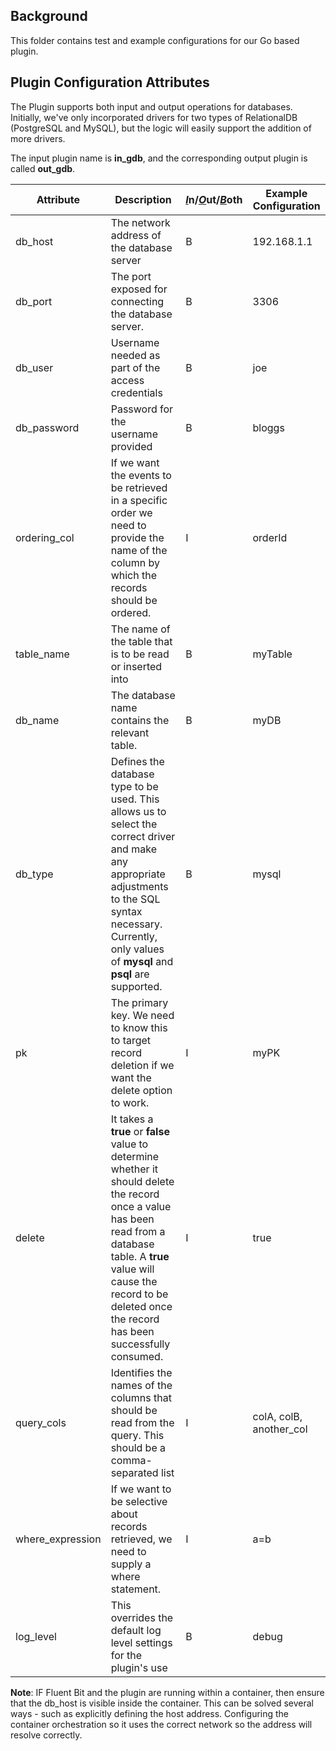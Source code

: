 ## Background

This folder contains test and example configurations for our Go based plugin.



## Plugin Configuration Attributes



The Plugin supports both input and output operations for databases. Initially, we've only incorporated drivers for two types of RelationalDB (PostgreSQL and MySQL), but the logic will easily support the addition of more drivers.



The input plugin name is **in_gdb**, and the corresponding output plugin is called **out_gdb**.



| Attribute        | Description                                                  | <u>*I*</u>n/<u>*O*</u>ut/<u>*B*</u>oth | Example Configuration   |
| ---------------- | ------------------------------------------------------------ | -------------------------------------- | ----------------------- |
| db_host          | The network address of the database server                   | B                                      | 192.168.1.1             |
| db_port          | The port exposed for connecting the database server.         | B                                      | 3306                    |
| db_user          | Username needed as part of the access credentials            | B                                      | joe                     |
| db_password      | Password for the username provided                           | B                                      | bloggs                  |
| ordering_col     | If we want the events to be retrieved in a specific order we need to provide the name of the column by which the records should be ordered. | I                                      | orderId                 |
| table_name       | The name of the table that is to be read or inserted into    | B                                      | myTable                 |
| db_name          | The database name contains the relevant table.               | B                                      | myDB                    |
| db_type          | Defines the database type to be used. This allows us to select the correct driver and make any appropriate adjustments to the SQL syntax necessary. Currently, only values of **mysql** and **psql** are supported. | B                                      | mysql                   |
| pk               | The primary key. We need to know this to target record deletion if we want the delete option to work. | I                                      | myPK                    |
| delete           | It takes a **true** or **false** value to determine whether it should delete the record once a value has been read from a database table. A **true** value will cause the record to be deleted once the record has been successfully consumed. | I                                      | true                    |
| query_cols       | Identifies the names of the columns that should be read from the query. This should be a comma-separated list | I                                      | colA, colB, another_col |
| where_expression | If we want to be selective about records retrieved, we need to supply a where statement. | I                                      | a=b                     |
| log_level        | This overrides the default log level settings for the plugin's use | B                                      | debug                   |

**Note**: IF Fluent Bit and the plugin are running within a container, then ensure that the db_host is visible inside the container. This can be solved several ways - such as explicitly defining the host address. Configuring the container orchestration so it uses the correct network so the address will resolve correctly.